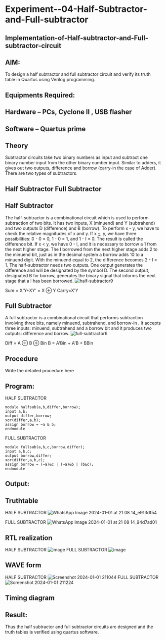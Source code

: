 # Experiment--04-Half-Subtractor-and-Full-subtractor
## Implementation-of-Half-subtractor-and-Full-subtractor-circuit
## AIM:
To design a half subtractor and full subtractor circuit and verify its truth table in Quartus using Verilog programming.

## Equipments Required:
## Hardware – PCs, Cyclone II , USB flasher
## Software – Quartus prime
## Theory
Subtractor circuits take two binary numbers as input and subtract one binary number input from the other binary number input. Similar to adders, it gives out two outputs, difference and borrow (carry-in the case of Adder). There are two types of subtractors.

## Half Subtractor Full Subtractor
## Half Subtractor
The half-subtractor is a combinational circuit which is used to perform subtraction of two bits. It has two inputs, X (minuend) and Y (subtrahend) and two outputs D (difference) and B (borrow). To perform x - y, we have to check the relative magnitudes of x and y. If x ;;, y, we have three possibilities: 0 - 0 = 0, 1 - 0 = 1, and 1 - I = 0. The result is called the difference bit. If x < y, we have 0 - I, and it is necessary to borrow a 1 from the next higher stage. The I borrowed from the next higher stage adds 2 to the minuend bit, just as in the decimal system a borrow adds 10 to a minuend digit. With the minuend equal to 2, the difference becomes 2 - I = 1. The half-subtractor needs two outputs. One output generates the difference and will be designated by the symbol D. The second output, designated B for borrow, generates the binary signal that informs the next stage that a I has been borrowed.
![half-subtractor9](https://user-images.githubusercontent.com/36288975/166112538-58c3bc7c-ee5d-4e6a-ac8d-8e8328efe27a.png)


Sum = X'Y+XY' = X ⊕ Y
Carry=X'Y

## Full Subtractor
A full subtractor is a combinational circuit that performs subtraction involving three bits, namely minuend, subtrahend, and borrow-in . It accepts three inputs: minuend, subtrahend and a borrow bit and it produces two outputs: difference and borrow. 
![full-subtractor6](https://user-images.githubusercontent.com/36288975/166112541-24c68359-3de8-4674-ae22-8272ffc385ed.png)


Diff = A ⊕ B ⊕ Bin B = A'Bin + A'B + BBin

## Procedure



Write the detailed procedure here 


## Program:
HALF SUBTRACTOR
````
module halfsub(a,b,differ,borrow);
input a,b;
output differ,borrow;
xor(differ,a,b);
assign borrow = ~a & b;
endmodule
````
FULL SUBTRACTOR
````
module fullsub(a,b,c,borrow,differ);
input a,b,c;
output borrow,differ;
xor(differ,a,b,c);
assign borrow = (~a)&c | (~a)&b | (b&c);
endmodule
````


## Output:

## Truthtable
HALF SUBTRACTOR
![WhatsApp Image 2024-01-01 at 21 08 14_e913df54](https://github.com/SGokul2005/Experiment--03-Half-Subtractor-and-Full-subtractor/assets/147121825/122075db-63db-44d6-9824-18fd12dabd3e)

FULL SUBTRACTOR
![WhatsApp Image 2024-01-01 at 21 08 14_94d7ad01](https://github.com/SGokul2005/Experiment--03-Half-Subtractor-and-Full-subtractor/assets/147121825/a25425cf-31a8-4192-a4c7-6507833c62a5)



##  RTL realization
HALF SUBTRACTOR
![image](https://github.com/SGokul2005/Experiment--03-Half-Subtractor-and-Full-subtractor/assets/147121825/84b5e3bd-ed7f-4b6a-859f-2fae3a265391)
FULL SUBTRACTOR
![image](https://github.com/SGokul2005/Experiment--03-Half-Subtractor-and-Full-subtractor/assets/147121825/1155f890-9dbd-4eca-a55a-206e4448ff4f)
## WAVE form
HALF SUBTRACTOR
![Screenshot 2024-01-01 211044](https://github.com/SGokul2005/Experiment--03-Half-Subtractor-and-Full-subtractor/assets/147121825/054b57eb-d0b9-41cf-94d7-f1368ab980f4)
FULL SUBTRACTOR
![Screenshot 2024-01-01 211224](https://github.com/SGokul2005/Experiment--03-Half-Subtractor-and-Full-subtractor/assets/147121825/867ef9a6-2343-43ea-ac02-824a41fa599a)


## Timing diagram 

## Result:
Thus the half subtractor and full subtractor circuits are designed and the truth tables is verified using quartus software.
